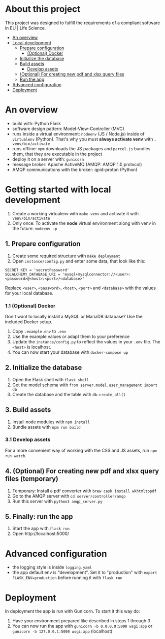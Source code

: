 # About this project

This project was designed to fulfill the requirements of a compliant software in EU | Life Science.

- [An overview](#overview)
- [Local development](#local_dev)
    - [Prepare configuration](#prepare_config)
        - [(Optional) Docker](#docker)
    - [Initialize the database](#init_database)
    - [Build assets](#build_assets)
        - [Develop assets](#develop_assets)
    - [(Optional) For creating new pdf and xlsx query files](#mq)
    - [Run the app](#run_app)
- [Advanced configuration](#advanced_config)
- [Deployment](#deployment)
  

<a name="overview"></a>
# An overview

-   build with: Python Flask
-   software design pattern: Model-View-Controller (MVC)
-   runs inside a virtual environment: `nodeenv` (JS / Node.js) inside of `virtualenv` (Python). That's why you must **always activate venv** with `. venv/bin/activate`   
-   runs offline: `npm` downloads the JS packages and `parcel.js` bundles them, that they are executable in the project
-   deploy it on a server with: `gunicorn`
-   message broker: Apache ActiveMQ (AMQP: AMQP 1.0 protocol)
  -   AMQP communications with the broker: qpid-proton (Python)

<a name="local_dev"></a>
# Getting started with local development
1. Create a working virtualenv with `make venv` and activate it with `. venv/bin/activate`
2. Only once: To activate the **node** virtual environment along with venv in the future: `nodeenv -p`

<a name="prepare_config"></a>
## 1. Prepare configuration
1. Create some required structure with `make deployment`
2. Open `instance/config.py` and enter some data, that look like this:
```
SECRET_KEY = 'secretPassword'
SQLALCHEMY_DATABASE_URI = 'mysql+mysqlconnector://<user>:<password>@<host>:<port>/<database>'
```

Replace `<user>`, `<password>`, `<host>`, `<port>` and `<database>` with the values for your local database.
<a name="docker"></a>
### 1.1 (Optional) Docker
Don't want to locally install a MySQL or MariaDB database? Use the included Docker setup.

1. Copy `.example.env` to `.env`
2. Use the example values or adapt them to your preference
3. Update the `instance/config.py` to reflect the values in your `.env` file. The `<host>` is localhost.
4. You can now start your database with `docker-compose up`

<a name="init_database"></a>
## 2. Initialize the database
1. Open the Flask shell with `flask shell`
2. Get the model schema with `from server.model.user_management import db`
3. Create the database and the table with `db.create_all()`

<a name="build_assets"></a>
## 3. Build assets
1. Install node modules with `npm install`
2. Bundle assets with `npm run build`

<a name="develop_assets"></a>
### 3.1 Develop assets
For a more convenient way of working with the CSS and JS assets, run `npm run watch`.

<a name="mq"></a>
## 4. (Optional) For creating new pdf and xlsx query files (temporary) 
1. Temporary: Install a pdf converter with `brew cask install wkhtmltopdf`
2. Go to the AMQP server with `cd server/controller/amqp`
3. Run this server with `python3 amqp_server.py`

<a name="run_app"></a>
## 5. Finally: run the app
1. Start the app with `flask run`
2. Open http://localhost:5000/

<a name="advanced_config"></a>
# Advanced configuration
- the logging style is inside `logging.yaml`
- the app default env is "development". Set it to "production" with `export FLASK_ENV=production` before running it with `flask run`

<a name="deployment"></a>
# Deployment
In deployment the app is run with Gunicorn. To start it this way do:

1. Have your environment prepared like described in steps 1 through 3
2. You can now run the app with `gunicorn -b 0.0.0.0:5000 wsgi:app` or `gunicorn -b 127.0.0.1:5000 wsgi:app` (localhost)
